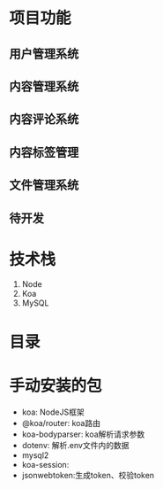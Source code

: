 # 项目功能
## 用户管理系统 
## 内容管理系统
## 内容评论系统
## 内容标签管理
## 文件管理系统
## 待开发

# 技术栈
1. Node
2. Koa
3. MySQL

# 目录


# 手动安装的包
* koa: NodeJS框架
* @koa/router: koa路由
* koa-bodyparser: koa解析请求参数
* dotenv: 解析.env文件内的数据
* mysql2
* koa-session:
* jsonwebtoken:生成token、校验token